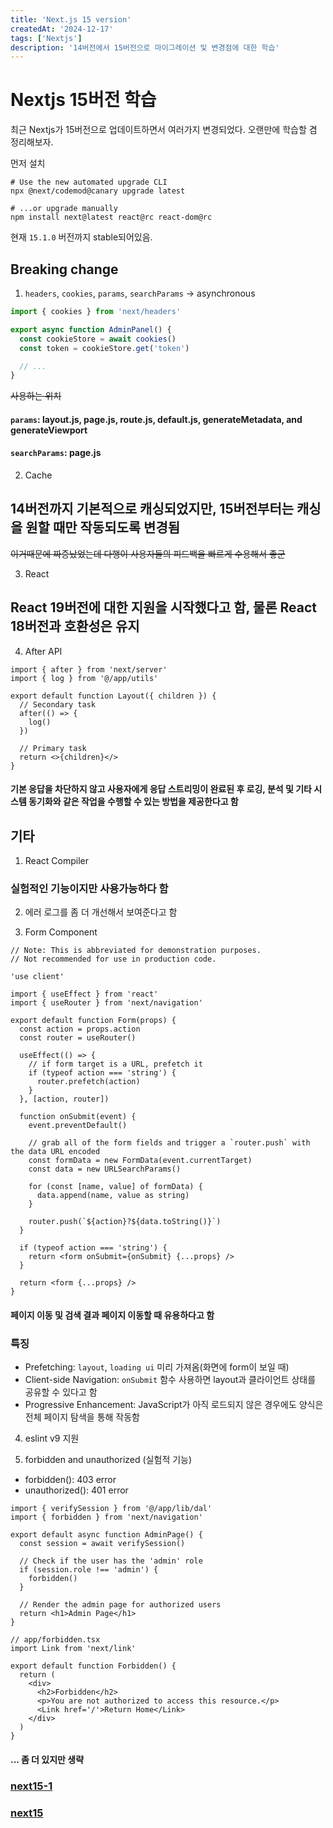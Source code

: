 ```yaml
---
title: 'Next.js 15 version'
createdAt: '2024-12-17'
tags: ['Nextjs']
description: '14버전에서 15버전으로 마이그레이션 및 변경점에 대한 학습'
---
```


# Nextjs 15버전 학습

최근 Nextjs가 15버전으로 업데이트하면서 여러가지 변경되었다. 오랜만에 학습할 겸 정리해보자.

먼저 설치

```shell
# Use the new automated upgrade CLI
npx @next/codemod@canary upgrade latest

# ...or upgrade manually
npm install next@latest react@rc react-dom@rc
```

현재 `15.1.0` 버전까지 stable되어있음.

## Breaking change

1. `headers`, `cookies`, `params`, `searchParams` -> asynchronous

```ts
import { cookies } from 'next/headers'

export async function AdminPanel() {
  const cookieStore = await cookies()
  const token = cookieStore.get('token')

  // ...
}
```

~~사용하는 위치~~

#### `params`: layout.js, page.js, route.js, default.js, generateMetadata, and generateViewport

#### `searchParams`: page.js

2. Cache

## 14버전까지 기본적으로 캐싱되었지만, 15버전부터는 캐싱을 원할 때만 작동되도록 변경됨

~~이거때문에 짜증났었는데 다행이 사용자들의 피드백을 빠르게 수용해서 좋군~~

3. React

## React 19버전에 대한 지원을 시작했다고 함, 물론 React 18버전과 호환성은 유지

4. After API

```tsx
import { after } from 'next/server'
import { log } from '@/app/utils'

export default function Layout({ children }) {
  // Secondary task
  after(() => {
    log()
  })

  // Primary task
  return <>{children}</>
}
```

#### 기본 응답을 차단하지 않고 사용자에게 응답 스트리밍이 완료된 후 로깅, 분석 및 기타 시스템 동기화와 같은 작업을 수행할 수 있는 방법을 제공한다고 함

## 기타

1. React Compiler

### 실험적인 기능이지만 사용가능하다 함

2. 에러 로그를 좀 더 개선해서 보여준다고 함

3. Form Component

```tsx
// Note: This is abbreviated for demonstration purposes.
// Not recommended for use in production code.

'use client'

import { useEffect } from 'react'
import { useRouter } from 'next/navigation'

export default function Form(props) {
  const action = props.action
  const router = useRouter()

  useEffect(() => {
    // if form target is a URL, prefetch it
    if (typeof action === 'string') {
      router.prefetch(action)
    }
  }, [action, router])

  function onSubmit(event) {
    event.preventDefault()

    // grab all of the form fields and trigger a `router.push` with the data URL encoded
    const formData = new FormData(event.currentTarget)
    const data = new URLSearchParams()

    for (const [name, value] of formData) {
      data.append(name, value as string)
    }

    router.push(`${action}?${data.toString()}`)
  }

  if (typeof action === 'string') {
    return <form onSubmit={onSubmit} {...props} />
  }

  return <form {...props} />
}
```

#### 페이지 이동 및 검색 결과 페이지 이동할 때 유용하다고 함

### 특징

- Prefetching: `layout`, `loading ui` 미리 가져옴(화면에 form이 보일 때)
- Client-side Navigation: `onSubmit` 함수 사용하면 layout과 클라이언트 상태를 공유할 수 있다고 함
- Progressive Enhancement: JavaScript가 아직 로드되지 않은 경우에도 양식은 전체 페이지 탐색을 통해 작동함

4. eslint v9 지원

5. forbidden and unauthorized (실험적 기능)

- forbidden(): 403 error
- unauthorized(): 401 error

```tsx
import { verifySession } from '@/app/lib/dal'
import { forbidden } from 'next/navigation'

export default async function AdminPage() {
  const session = await verifySession()

  // Check if the user has the 'admin' role
  if (session.role !== 'admin') {
    forbidden()
  }

  // Render the admin page for authorized users
  return <h1>Admin Page</h1>
}
```

```tsx
// app/forbidden.tsx
import Link from 'next/link'

export default function Forbidden() {
  return (
    <div>
      <h2>Forbidden</h2>
      <p>You are not authorized to access this resource.</p>
      <Link href='/'>Return Home</Link>
    </div>
  )
}
```

#### ... 좀 더 있지만 생략

### [next15-1](https://nextjs.org/blog/next-15-1)

### [next15](https://nextjs.org/blog/next-15)
